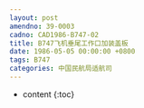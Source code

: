 ```yaml
---
layout: post
amendno: 39-0003
cadno: CAD1986-B747-02
title: B747飞机垂尾工作口加装盖板
date: 1986-05-05 00:00:00 +0800
tags: B747
categories: 中国民航局适航司
---
```


* content
{:toc}


